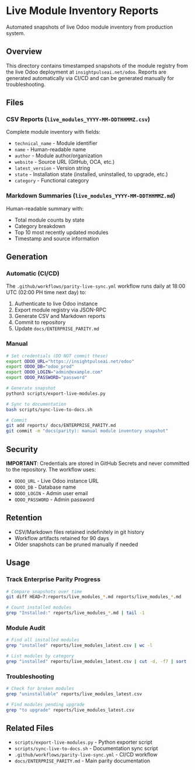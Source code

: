 # Live Module Inventory Reports

Automated snapshots of live Odoo module inventory from production system.

## Overview

This directory contains timestamped snapshots of the module registry from the live Odoo deployment at `insightpulseai.net/odoo`. Reports are generated automatically via CI/CD and can be generated manually for troubleshooting.

## Files

### CSV Reports (`live_modules_YYYY-MM-DDTHHMMZ.csv`)
Complete module inventory with fields:
- `technical_name` - Module identifier
- `name` - Human-readable name
- `author` - Module author/organization
- `website` - Source URL (GitHub, OCA, etc.)
- `latest_version` - Version string
- `state` - Installation state (installed, uninstalled, to upgrade, etc.)
- `category` - Functional category

### Markdown Summaries (`live_modules_YYYY-MM-DDTHHMMZ.md`)
Human-readable summary with:
- Total module counts by state
- Category breakdown
- Top 10 most recently updated modules
- Timestamp and source information

## Generation

### Automatic (CI/CD)
The `.github/workflows/parity-live-sync.yml` workflow runs daily at 18:00 UTC (02:00 PH time next day) to:
1. Authenticate to live Odoo instance
2. Export module registry via JSON-RPC
3. Generate CSV and Markdown reports
4. Commit to repository
5. Update `docs/ENTERPRISE_PARITY.md`

### Manual
```bash
# Set credentials (DO NOT commit these)
export ODOO_URL="https://insightpulseai.net/odoo"
export ODOO_DB="odoo_prod"
export ODOO_LOGIN="admin@example.com"
export ODOO_PASSWORD="password"

# Generate snapshot
python3 scripts/export-live-modules.py

# Sync to documentation
bash scripts/sync-live-to-docs.sh

# Commit
git add reports/ docs/ENTERPRISE_PARITY.md
git commit -m "docs(parity): manual module inventory snapshot"
```

## Security

**IMPORTANT**: Credentials are stored in GitHub Secrets and never committed to the repository. The workflow uses:
- `ODOO_URL` - Live Odoo instance URL
- `ODOO_DB` - Database name
- `ODOO_LOGIN` - Admin user email
- `ODOO_PASSWORD` - Admin password

## Retention

- CSV/Markdown files retained indefinitely in git history
- Workflow artifacts retained for 90 days
- Older snapshots can be pruned manually if needed

## Usage

### Track Enterprise Parity Progress
```bash
# Compare snapshots over time
git diff HEAD~7:reports/live_modules_*.md reports/live_modules_*.md

# Count installed modules
grep "Installed:" reports/live_modules_*.md | tail -1
```

### Module Audit
```bash
# Find all installed modules
grep "installed" reports/live_modules_latest.csv | wc -l

# List modules by category
grep "installed" reports/live_modules_latest.csv | cut -d, -f7 | sort | uniq -c
```

### Troubleshooting
```bash
# Check for broken modules
grep "uninstallable" reports/live_modules_latest.csv

# Find modules pending upgrade
grep "to upgrade" reports/live_modules_latest.csv
```

## Related Files

- `scripts/export-live-modules.py` - Python exporter script
- `scripts/sync-live-to-docs.sh` - Documentation sync script
- `.github/workflows/parity-live-sync.yml` - CI/CD workflow
- `docs/ENTERPRISE_PARITY.md` - Main parity documentation
